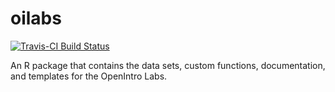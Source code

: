 # oilabs

[![Travis-CI Build Status](https://travis-ci.org/OpenIntroOrg/oilabs-r-package.svg?branch=dev)](https://travis-ci.org/OpenIntroOrg/oilabs-r-package)

An R package that contains the data sets, custom functions, documentation, and templates for the OpenIntro Labs.
